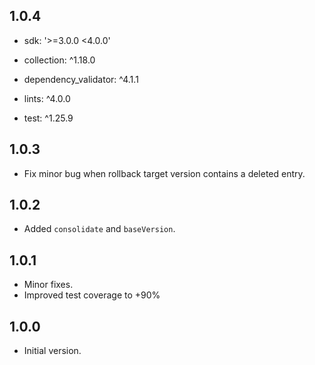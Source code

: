 ## 1.0.4

- sdk: '>=3.0.0 <4.0.0'

- collection: ^1.18.0
- dependency_validator: ^4.1.1

- lints: ^4.0.0
- test: ^1.25.9

## 1.0.3

- Fix minor bug when rollback target version contains a deleted entry.

## 1.0.2

- Added `consolidate` and `baseVersion`.

## 1.0.1

- Minor fixes.
- Improved test coverage to +90%

## 1.0.0

- Initial version.

